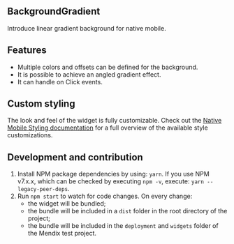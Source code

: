 ## BackgroundGradient

Introduce linear gradient background for native mobile.

## Features

-   Multiple colors and offsets can be defined for the background.
-   It is possible to achieve an angled gradient effect.
-   It can handle on Click events.

## Custom styling

The look and feel of the widget is fully customizable. Check out the <a href="https://docs.mendix.com/refguide/mobile/designing-mobile-user-interfaces/widget-styling-guide/#1131-background-gradient">Native Mobile Styling documentation</a> for a full overview of the available style customizations.

## Development and contribution

1. Install NPM package dependencies by using: `yarn`. If you use NPM v7.x.x, which can be checked by executing `npm -v`, execute: `yarn --legacy-peer-deps`.
1. Run `npm start` to watch for code changes. On every change:
    - the widget will be bundled;
    - the bundle will be included in a `dist` folder in the root directory of the project;
    - the bundle will be included in the `deployment` and `widgets` folder of the Mendix test project.
